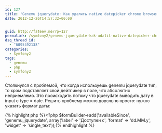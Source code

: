 ```yaml
---
id: 127
title: 'Genemu jquerydate: Как удалить native datepicker chrome browser`a'
date: 2012-12-26T14:57:32+00:00


guid: http://fateev.me/?p=127
permalink: /symfony2/genemu-jquerydate-kak-udalit-native-datepicker-chrome-browser-a.html
dsq_thread_id:
  - "6095492138"
categories:
  - Symfony2
tags:
  - genemu
  - php
  - symfony2
---
```

Столкнулся с проблемой, что когда используешь genemu jquerydate тип, то хром подставляет свой дейтпикер в поле, что абсолютно неприемлемо. Это происходить потому что jquerydate выводить дату в input с type = date. Решить проблему можно довольно просто: нужно указать формат даты:

{% highlight php %}<?php
    $formBuilder->add('availableSince', 'genemu_jquerydate', array('label' => 'Доступен с', 'format' => 'dd.MM.y', 'widget' => 'single_text'));{% endhighlight %}